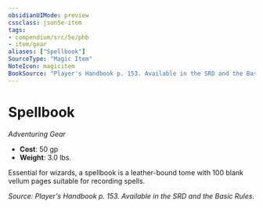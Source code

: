 ```yaml
---
obsidianUIMode: preview
cssclass: json5e-item
tags:
- compendium/src/5e/phb
- item/gear
aliases: ["Spellbook"]
SourceType: "Magic Item"
NoteIcon: magicitem
BookSource: "Player's Handbook p. 153. Available in the SRD and the Basic Rules."
---
```

# Spellbook
*Adventuring Gear*  

- **Cost**: 50 gp
- **Weight**: 3.0 lbs.

Essential for wizards, a spellbook is a leather-bound tome with 100 blank vellum pages suitable for recording spells.

*Source: Player's Handbook p. 153. Available in the SRD and the Basic Rules.*